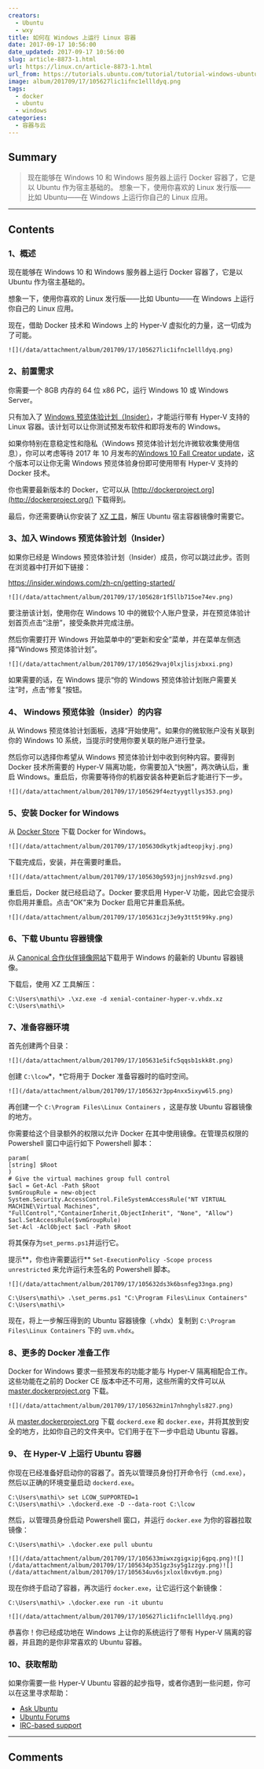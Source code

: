 ```yaml
---
creators:
  - Ubuntu
  - wxy
title: 如何在 Windows 上运行 Linux 容器
date: 2017-09-17 10:56:00
date_updated: 2017-09-17 10:56:00
slug: article-8873-1.html
url: https://linux.cn/article-8873-1.html
url_from: https://tutorials.ubuntu.com/tutorial/tutorial-windows-ubuntu-hyperv-containers
image: album/201709/17/105627lic1ifnc1ellldyq.png
tags:
  - docker
  - ubuntu
  - windows
categories:
  - 容器与云
---
```


## Summary

> 现在能够在 Windows 10 和 Windows 服务器上运行 Docker 容器了，它是以 Ubuntu 作为宿主基础的。
> 想象一下，使用你喜欢的 Linux 发行版——比如 Ubuntu——在 Windows 上运行你自己的 Linux 应用。

***

<!-- more -->

## Contents

### 1、概述

现在能够在 Windows 10 和 Windows 服务器上运行 Docker 容器了，它是以 Ubuntu 作为宿主基础的。

想象一下，使用你喜欢的 Linux 发行版——比如 Ubuntu——在 Windows 上运行你自己的 Linux 应用。

现在，借助 Docker 技术和 Windows 上的 Hyper-V 虚拟化的力量，这一切成为了可能。

`![](/data/attachment/album/201709/17/105627lic1ifnc1ellldyq.png)`

### 2、前置需求

你需要一个 8GB 内存的 64 位 x86 PC，运行 Windows 10 或 Windows Server。

只有加入了 [Windows 预览体验计划（Insider）](https://insider.windows.com/zh-cn/)，才能运行带有 Hyper-V 支持的 Linux 容器。该计划可以让你测试预发布软件和即将发布的 Windows。

如果你特别在意稳定性和隐私（Windows 预览体验计划允许微软收集使用信息），你可以考虑等待 2017 年 10 月发布的[Windows 10 Fall Creator update](https://www.microsoft.com/zh-cn/windows/upcoming-features)，这个版本可以让你无需 Windows 预览体验身份即可使用带有 Hyper-V 支持的 Docker 技术。

你也需要最新版本的 Docker，它可以从 [http://dockerproject.org](http://dockerproject.org/) 下载得到。

最后，你还需要确认你安装了 [XZ 工具](https://tukaani.org/xz/)，解压 Ubuntu 宿主容器镜像时需要它。

### 3、加入 Windows 预览体验计划（Insider）

如果你已经是 Windows 预览体验计划（Insider）成员，你可以跳过此步。否则在浏览器中打开如下链接：

<https://insider.windows.com/zh-cn/getting-started/>

`![](/data/attachment/album/201709/17/105628r1f5llb715oe74ev.png)`

要注册该计划，使用你在 Windows 10 中的微软个人账户登录，并在预览体验计划首页点击“注册”，接受条款并完成注册。

然后你需要打开 Windows 开始菜单中的“更新和安全”菜单，并在菜单左侧选择“Windows 预览体验计划”。

`![](/data/attachment/album/201709/17/105629vaj0lxjlisjxbxxi.png)`

如果需要的话，在 Windows 提示“你的 Windows 预览体验计划账户需要关注”时，点击“修复”按钮。

### 4、 Windows 预览体验（Insider）的内容

从 Windows 预览体验计划面板，选择“开始使用”。如果你的微软账户没有关联到你的 Windows 10 系统，当提示时使用你要关联的账户进行登录。

然后你可以选择你希望从 Windows 预览体验计划中收到何种内容。要得到 Docker 技术所需要的 Hyper-V 隔离功能，你需要加入“快圈”，两次确认后，重启 Windows。重启后，你需要等待你的机器安装各种更新后才能进行下一步。

`![](/data/attachment/album/201709/17/105629f4eztyygtllys353.png)`

### 5、安装 Docker for Windows

从 [Docker Store](https://store.docker.com/editions/community/docker-ce-desktop-windows) 下载 Docker for Windows。

`![](/data/attachment/album/201709/17/105630dkytkjadteopjkyj.png)`

下载完成后，安装，并在需要时重启。

`![](/data/attachment/album/201709/17/105630g593jnjjnsh9zsvd.png)`

重启后，Docker 就已经启动了。Docker 要求启用 Hyper-V 功能，因此它会提示你启用并重启。点击“OK”来为 Docker 启用它并重启系统。

`![](/data/attachment/album/201709/17/105631czj3e9y3tt5t99ky.png)`

### 6、下载 Ubuntu 容器镜像

从 [Canonical 合作伙伴镜像网站](https://partner-images.canonical.com/hyper-v/linux-containers/xenial/current/)下载用于 Windows 的最新的 Ubuntu 容器镜像。

下载后，使用 XZ 工具解压：

```shell
C:\Users\mathi\> .\xz.exe -d xenial-container-hyper-v.vhdx.xz
C:\Users\mathi\>
```

### 7、准备容器环境

首先创建两个目录：

`![](/data/attachment/album/201709/17/105631e5ifc5qqsb1skk8t.png)`

创建 `C:\lcow`*，*它将用于 Docker 准备容器时的临时空间。

`![](/data/attachment/album/201709/17/105632r3pp4nxx5ixyw6l5.png)`

再创建一个 `C:\Program Files\Linux Containers` ，这是存放 Ubuntu 容器镜像的地方。

你需要给这个目录额外的权限以允许 Docker 在其中使用镜像。在管理员权限的 Powershell 窗口中运行如下 Powershell 脚本：

```shell
param(
[string] $Root
)
# Give the virtual machines group full control
$acl = Get-Acl -Path $Root
$vmGroupRule = new-object System.Security.AccessControl.FileSystemAccessRule("NT VIRTUAL MACHINE\Virtual Machines", "FullControl","ContainerInherit,ObjectInherit", "None", "Allow")
$acl.SetAccessRule($vmGroupRule)
Set-Acl -AclObject $acl -Path $Root
```

将其保存为`set_perms.ps1`并运行它。

提示**，你也许需要运行** `Set-ExecutionPolicy -Scope process unrestricted` 来允许运行未签名的 Powershell 脚本。

`![](/data/attachment/album/201709/17/105632ds3k6bsnfeg33nga.png)`

```shell
C:\Users\mathi\> .\set_perms.ps1 "C:\Program Files\Linux Containers"
C:\Users\mathi\>
```

现在，将上一步解压得到的 Ubuntu 容器镜像（.vhdx）复制到 `C:\Program Files\Linux Containers` 下的 `uvm.vhdx`。

### 8、更多的 Docker 准备工作

Docker for Windows 要求一些预发布的功能才能与 Hyper-V 隔离相配合工作。这些功能在之前的 Docker CE 版本中还不可用，这些所需的文件可以从 [master.dockerproject.org](https://master.dockerproject.org/) 下载。

`![](/data/attachment/album/201709/17/105632min17nhnghyls827.png)`

从 [master.dockerproject.org](https://master.dockerproject.org/) 下载 `dockerd.exe` 和 `docker.exe`，并将其放到安全的地方，比如你自己的文件夹中。它们用于在下一步中启动 Ubuntu 容器。

### 9、 在 Hyper-V 上运行 Ubuntu 容器

你现在已经准备好启动你的容器了。首先以管理员身份打开命令行（`cmd.exe`），然后以正确的环境变量启动 `dockerd.exe`。

```shell
C:\Users\mathi\> set LCOW_SUPPORTED=1
C:\Users\mathi\> .\dockerd.exe -D --data-root C:\lcow
```

然后，以管理员身份启动 Powershell 窗口，并运行 `docker.exe` 为你的容器拉取镜像：

```shell
C:\Users\mathi\> .\docker.exe pull ubuntu
```

`![](/data/attachment/album/201709/17/105633miwxzgigxipj6gpq.png)![](/data/attachment/album/201709/17/105634p351gz3sy5g1zzgy.png)![](/data/attachment/album/201709/17/105634uv6sjxloxl0xv6ym.png)`

现在你终于启动了容器，再次运行 `docker.exe`，让它运行这个新镜像：

```shell
C:\Users\mathi\> .\docker.exe run -it ubuntu
```

`![](/data/attachment/album/201709/17/105627lic1ifnc1ellldyq.png)`

恭喜你！你已经成功地在 Windows 上让你的系统运行了带有 Hyper-V 隔离的容器，并且跑的是你非常喜欢的 Ubuntu 容器。

### 10、获取帮助

如果你需要一些 Hyper-V Ubuntu 容器的起步指导，或者你遇到一些问题，你可以在这里寻求帮助：

* [Ask Ubuntu](https://askubuntu.com/)
* [Ubuntu Forums](https://ubuntuforums.org/)
* [IRC-based support](https://wiki.ubuntu.com/IRC/ChannelList)

***

## Comments
